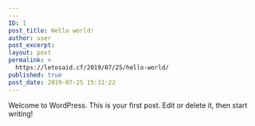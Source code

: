 ```yaml
---
---
ID: 1
post_title: Hello world!
author: user
post_excerpt:
layout: post
permalink: >
  https://letosaid.cf/2019/07/25/hello-world/
published: true
post_date: 2019-07-25 15:31:22
---
```

<!-- wp:paragraph -->
<p>Welcome to WordPress. This is your first post. Edit or delete it, then start writing!</p>
<!-- /wp:paragraph -->